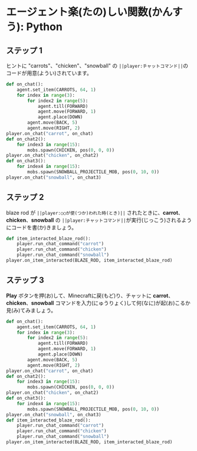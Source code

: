 # エージェント楽(たの)しい関数(かんすう): Python

## ステップ 1
ヒントに "carrots"、"chicken"、"snowball" の ``||player:チャットコマンド||``のコードが用意(ようい)されています。

```python
def on_chat():
    agent.set_item(CARROTS, 64, 1)
    for index in range(3):
        for index2 in range(5):
            agent.till(FORWARD)
            agent.move(FORWARD, 1)
            agent.place(DOWN)
        agent.move(BACK, 5)
        agent.move(RIGHT, 2)
player.on_chat("carrot", on_chat)
def on_chat2():
    for index3 in range(15):
        mobs.spawn(CHICKEN, pos(0, 0, 0))
player.on_chat("chicken", on_chat2)
def on_chat3():
    for index4 in range(15):
        mobs.spawn(SNOWBALL_PROJECTILE_MOB, pos(0, 10, 0))
player.on_chat("snowball", on_chat3)
```

## ステップ 2
blaze rod が ``||player:○○が使(つか)われた時(とき)||`` されたときに、**carrot**、**chicken**、**snowball** の ``||player:チャットコマンド||``が実行(じっこう)されるようにコードを書(か)きましょう。

```python
def item_interacted_blaze_rod():
    player.run_chat_command("carrot")
    player.run_chat_command("chicken")
    player.run_chat_command("snowball")
player.on_item_interacted(BLAZE_ROD, item_interacted_blaze_rod)
```

## ステップ 3
**Play** ボタンを押(お)して、Minecraftに戻(もど)り、チャットに **carrot**、**chicken**、**snowball** コマンドを入力(にゅうりょく)して何(なに)が起(お)こるか見(み)てみましょう。


```python
def on_chat():
    agent.set_item(CARROTS, 64, 1)
    for index in range(3):
        for index2 in range(5):
            agent.till(FORWARD)
            agent.move(FORWARD, 1)
            agent.place(DOWN)
        agent.move(BACK, 5)
        agent.move(RIGHT, 2)
player.on_chat("carrot", on_chat)
def on_chat2():
    for index3 in range(15):
        mobs.spawn(CHICKEN, pos(0, 0, 0))
player.on_chat("chicken", on_chat2)
def on_chat3():
    for index4 in range(15):
        mobs.spawn(SNOWBALL_PROJECTILE_MOB, pos(0, 10, 0))
player.on_chat("snowball", on_chat3)
def item_interacted_blaze_rod():
    player.run_chat_command("carrot")
    player.run_chat_command("chicken")
    player.run_chat_command("snowball")
player.on_item_interacted(BLAZE_ROD, item_interacted_blaze_rod)
```
